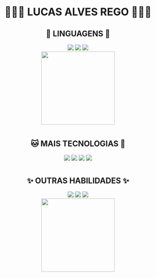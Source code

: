 <h1 align="center">👩🏻‍🦱 LUCAS ALVES REGO 👨🏻‍💻</h1>

<h2 align="center">🔧 LINGUAGENS 🔨</h2>
<div align="center">
  <img src="https://img.shields.io/static/v1?label=ES6&labelColor=f0f6f0&message=JS&color=F7DF1E&style=for-the-badge&logo=javascript"/>

  <img src="https://img.shields.io/static/v1?label=PHP&labelColor=f0f6f0&message=PHP&color=777BB4&style=for-the-badge&logo=PHP"/>

  <img src="https://img.shields.io/static/v1?label=PYTHON&labelColor=f0f6f0&message=PY&color=3776AB&style=for-the-badge&logo=Python"/>
</div>

<div align="center">  
  <img height="200em" src="https://github-readme-stats.vercel.app/api/top-langs/?username=devlulcas&layout=compact&title_color=222323&text_color=222323&icon_color=222323&border_color=222323&bg_color=f0f6f0&border_radius=5&include_all_commits=true&count_private=true&locale=pt-br&cache_seconds=7200&exclude_repo=scripts-and-configs">
</div>

#

<h2 align="center">🐱 MAIS TECNOLOGIAS 🐙</h2>
<div align="center">  
  <img src="https://img.shields.io/static/v1?label=CSS&labelColor=f0f6f0&message=CSS3&color=1572B6&logo=css3&logoColor=1572B6&style=for-the-badge"/>
  
  <img src="https://img.shields.io/static/v1?label=HTML&labelColor=f0f6f0&message=HTML5&color=E34F26&style=for-the-badge&logo=html5"/>

  <img src="https://img.shields.io/static/v1?label=GIT&labelColor=f0f6f0&message=GIT&color=F05032&style=for-the-badge&logo=Git"/>

  <img src="https://img.shields.io/static/v1?label=GITHUB&labelColor=f0f6f0&message=hub&logoColor=181717&color=181717&style=for-the-badge&logo=Github"/>
</div>

#

<h2 align="center">✨ OUTRAS HABILIDADES ✨</h2>
<div align="center">
  <img src="https://img.shields.io/static/v1?label=ENGLISH&message=US&labelColor=f0f6f0&color=222323&logo=canonical&logoColor=222323&style=for-the-badge"/>

  <img src="https://img.shields.io/static/v1?label=Figma&message=Design&labelColor=f0f6f0&color=222323&logo=figma&logoColor=222323&style=for-the-badge"/>

  <img src="https://img.shields.io/static/v1?label=Linux&message=SO&labelColor=f0f6f0&color=222323&logo=linux&logoColor=222323&style=for-the-badge"/>
</div>

<div align="center">
  <img height="200em" src="https://github-readme-stats.vercel.app/api?username=devlulcas&show_icons=true&title_color=222323&text_color=222323&icon_color=222323&border_color=222323&bg_color=f0f6f0&border_radius=5&locale=pt-br&cache_seconds=7200">
</div>
